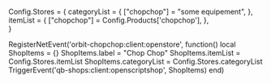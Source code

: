 Config.Stores = {
    categoryList = {
        ["chopchop"] = "some equipement",
    },
    itemList = {
        ["chopchop"] = Config.Products['chopchop'],
    },	
}

RegisterNetEvent('orbit-chopchop:client:openstore', function()
    local ShopItems = {}
    ShopItems.label = "Chop Chop"
    ShopItems.itemList = Config.Stores.itemList
    ShopItems.categoryList = Config.Stores.categoryList
    TriggerEvent('qb-shops:client:openscriptshop', ShopItems)
end)